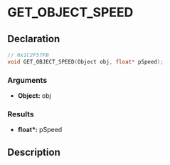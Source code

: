 # GET_OBJECT_SPEED

## Declaration
```cpp
// 0x1C2F57FB
void GET_OBJECT_SPEED(Object obj, float* pSpeed);
```

### Arguments
- **Object:** obj

### Results
- **float\*:** pSpeed

## Description
